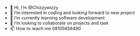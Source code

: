 - 👋 Hi, I’m @Chizzywizzy
- 👀 I’m interested in coding and looking forward to new project
- 🌱 I’m currently learning software development
- 💞️ I’m looking to collaborate on projects and task
- 📫 How to reach me 08105658490

<!---
Chizzywizzy/Chizzywizzy is a ✨ special ✨ repository because its `README.md` (this file) appears on your GitHub profile.
You can click the Preview link to take a look at your changes.
--->
